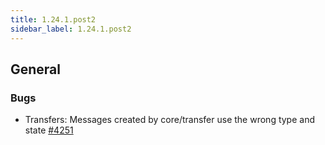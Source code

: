 ```yaml
---
title: 1.24.1.post2
sidebar_label: 1.24.1.post2
---
```


## General

### Bugs

- Transfers: Messages created by core/transfer use the wrong type and state [#4251](https://github.com/rucio/rucio/issues/4251)
